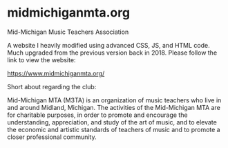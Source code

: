 # midmichiganmta.org

Mid-Michigan Music Teachers Association

A website I heavily modified using advanced CSS, JS, and HTML code.  Much upgraded from the previous version back in 2018.  Please follow the link to view the website:

  https://www.midmichiganmta.org/

Short about regarding the club:

Mid-Michigan MTA (M3TA) is an organization of music teachers who live in and around Midland, Michigan. The activities of the Mid-Michigan MTA are for charitable purposes, in order to promote and encourage the understanding, appreciation, and study of the art of music, and to elevate the economic and artistic standards of teachers of music and to promote a closer professional community.   
